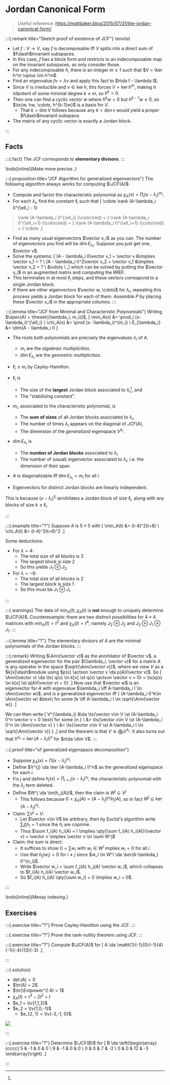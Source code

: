 # Jordan Canonical Form

> Useful reference: <https://mattbaker.blog/2015/07/31/the-jordan-canonical-form/>


:::{.remark title="Sketch proof of existence of JCF"}
\envlist

- Let $f:V\to V$, say $f$ is decomposable iff $V$ splits into a direct sum of $f\dash$invariant subspaces.
- In this case, $f$ has a block form and restricts to an indecomposable map on the invariant subspaces, so only consider those.
- For any indecomposable $h$, there is an integer $m\geq 1$ such that $V = \ker h^m \oplus \im h^m$.
- Find an eigenvalue $fv = \lambda v$ and apply this fact to $h\da f - \lambda I$.
- Since $V$ is irreducible and $v\in \ker h$, this forces $V = \ker h^m$, making $h$ nilpotent of some minimal degree $k\leq m$, so $h^k = 0$.
- Then one can find a cyclic vector $w$ where $h^kw = 0$ but $h^{k-1}w \neq 0$, so $\ts{w, hw, \cdots, h^{k-1}w}$ is a basis for $V$.
  - That $k=\dim V$ follows because any $k< \dim v$ would yield a proper $f\dash$invariant subspace.
- The matrix of any cyclic vector is exactly a Jordan block.

:::


## Facts

:::{.fact}
The JCF corresponds to **elementary divisors**.
:::

\todo[inline]{Make more precise..}

:::{.proposition title="JCF Algorithm for generalized eigenvectors"}
The following algorithm always works for computing $\JCF(A)$:

- Compute and factor the characteristic polynomial as $\chi_A(x) = \prod_{i} (x-\lambda_i)^{m_i}$.
- For each $\lambda_i$, find the constant $\ell_i$ such that
\[
\cdots 
\rank (A-\lambda_i I)^{\ell_i - 1} 
> \rank (A-\lambda_i I)^{\ell_i}
{\color{red} = }
\rank (A-\lambda_i I)^{\ell_i+1}
{\color{red} = }
\rank (A-\lambda_i I)^{\ell_i+1}
{\color{red} = } \cdots
.\]
- Find as many usual eigenvectors $\vector v_i$ as you can.
   The number of eigenvectors you find will be $\dim E_{\lambda_i}$.
  Suppose you just get one, $\vector v$.
- Solve the systems:
\[
(A - \lambda_i I)\vector v_1 = \vector v &\implies \vector v_1 = ? \\
(A - \lambda_i I)^2\vector v_2 = \vector v_1 &\implies \vector v_2 = ? \\
&\vdots \\
,\]
  which can be solved by putting the $\vector v_i$ in an augmented matrix and computing the RREF.
- This terminates in at most $\ell_i$ steps, and these vectors correspond to a single Jordan block.
- If there are other eigenvectors $\vector w, \cdots$ for $\lambda_i$, repeating this process yields a Jordan block for each of them.
  Assemble $P$ by placing these $\vector v_i$ in the appropriate columns.
:::

:::{.lemma title="JCF from Minimal and Characteristic Polynomials"}
Writing $\spec(A) = \theset{(\lambda_i, m_i)}$,
\[
\min_A(x) &= \prod_i (x- \lambda_i)^{\ell_i} \\
\chi_A(x) &= \prod (x- \lambda_i)^{m_i} \\
E_{\lambda_i} &= \dim(A - \lambda_i I)
\]

- The roots both polynomials are precisely the eigenvalues $\lambda_i$ of $A$.
  - $m_i$ are the *algebraic multiplicities*.
  - $\dim E_{\lambda_i}$ are the *geometric multiplicities*.

- $\ell_i \leq m_i$ by Cayley-Hamilton.

- $\ell_i$ is
  - The size of the **largest** Jordan block associated to $\lambda_i$[^why_largest_block], and 
  - The "stabilizing constant".

- $m_i$, associated to the characteristic polynomial, is
  - The **sum of sizes** of all Jordan blocks associated to $\lambda_i$, 
  - The number of times $\lambda_i$ appears on the diagonal of $JCF(A)$, 
  - The dimension of the *generalized* eigenspace $V^{\lambda_i}$.

- $\dim E_{\lambda_i}$ is 
  - The **number of Jordan blocks** associated to $\lambda_i$
  - The number of (usual) eigenvector associated to $\lambda_i$, i.e. the dimension of their span.

- $A$ is diagonalizable iff $\dim E_{\lambda_i} = m_i$ for all $i$.
- Eigenvectors for distinct Jordan blocks are linearly independent.

[^why_largest_block]: 
This is because $(x-\lambda_i)^{\ell_i}$ annihilates a Jordan block of size $\ell_i$, along with any blocks of size $k\leq \ell_i$.

:::

:::{.example title="?"}
Suppose $A$ is $5\times 5$ with 
\[
\min_A(t) &= (t-4)^2(t+6) \\
\chi_A(t) &= (t-4)^3(t+6)^2
.\]

Some deductions:

- For $\lambda = 4$:
  - The total size of all blocks is 3
  - The largest block is size 2
  - So this yields $J_1 \oplus J_2$.
- For $\lambda = -6$:
  - The total size of all blocks is 2
  - The largest block is size 1
  - So this must be $J_1 \oplus J_1$

:::

:::{.warnings}
The data of $\min_A(t), \chi_A(t)$ is **not** enough to uniquely determine $\JCF(A)$.
Counterexample: there are two distinct possibilities for $4\times 4$ matrices with $\min_A(t) = t^2$ and $\chi_A(t) = t^4$, namely $J_2 \oplus J_2$ and $J_2 \oplus J_1 \oplus J_1$.
:::

:::{.lemma title="?"}
The elementary divisors of $A$ are the minimal polynomials of the Jordan blocks.
:::

:::{.remark}
Writing $\Ann(\vector v)$ as the annihilator of $\vector v$, a generalized eigenvector for the pair $(\lambda_i, \vector v)$ for a matrix $A$ is any operator in the space $\sqrt{\Ann(\vector v)}$, where we view $V$ as a $k[x]\dash$module using $p(x) \actson \vector v \da p(A)(\vector v)$.
So 
\[
\Ann(\vector v) \da \ts{ q(x) \in k[x] \st q(x) \actson \vector v = 0} = \ts{q(x) \in k[x] \st q(A)(\vector v) = 0}
.\]
Now use that $\vector w$ is an eigenvector for $A$ with eigenvalue $\lambda_i \iff A-\lambda_i I \in \Ann(\vector w)$, and is a generalized eigenvector iff
\[
(A-\lambda_i I)^k\in \Ann(\vector w) &\text{ for some }k \iff A-\lambda_i I \in \sqrt{\Ann(\vector w)}
.\]

We can then write
\[
V^{\lambda_i} 
&\da \ts{\vector v\in V \st (A-\lambda_i I)^n \vector v = 0 \text{ for some }n } \\
&= \ts{\vector v\in V \st (A-\lambda_i I)^n \in \Ann(\vector v) } \\
&= \ts{\vector v\in V \st A-\lambda_i I \in \sqrt{\Ann(\vector v)} } 
,\]
and the theorem is that $V \cong \bigoplus_i V^{\lambda_i}$.
It also turns out that $V^{\lambda_i} = \ker (A-\lambda_i I)^n$ for $n\da \dim V$.
:::

:::{.proof title="of generalized eigenspace decomposition"}

- Suppose $\chi_A(x) = \prod (x-\lambda_i)^{n_i}$.
- Define $V^{j} \da \ker (A-\lambda_i I)^n$ as the generalized eigenspace for each $i$.
- Fix $j$ and define $h_j(x) = \prod_{i\neq j}(x-\lambda_i)^{n_i}$, the characteristic polynomial with the $\lambda_j$ term deleted.
- Define $W^j \da \im(h_j(A))$, then the claim is $W^j \subseteq V^j$
  - This follows because $0 = \chi_A(A) = (A-\lambda_j I)^{n_j} h_j(A)$, so in fact $W^j \subseteq \ker (A - \lambda_j)^{n_j}$.
- Claim: $\sum V^j = V$:
  - Let $\vector v\in V$ be arbitrary, then by Euclid's algorithm write $\sum_i f_i h_i = 1$ since the $h_i$ are coprime.
  - Thus $\sum f_i(A) h_i(A) = I \implies \qty{\sum f_i(A) h_i(A)}(\vector v) = \vector v \implies \vector v \in \sum W^j$
- Claim: the sum is direct.
  - It suffices to show $0=\sum w_i$ with $w_i \in W^i$ implies $w_i =0$ for all $i$.
  - Use that $h_j(w_i) = 0$ for $i\neq j$ since $w_i \in W^i \da \ker(A-\lambda_I I)^{n_i}$.
  - Write $\vector w_i = \sum f_j(A) h_j(A) \vector w_i$, which collapses to $f_i(A) h_i(A) \vector w_i$.
  - So $f_i(A) h_i(A) \qty{\sum w_i} = 0 \implies w_i = 0$.

:::

\todo[inline]{Messy indexing.}


## Exercises

:::{.exercise title="?"}
Prove Cayley-Hamilton using the JCF.
:::

:::{.exercise title="?"}
Prove the rank-nullity theorem using JCF.
:::

:::{.exercise title="?"}
Compute $\JCF(A)$ for 
\[
A \da 
\mattt{1}{-1}{0}{-1}{4}{-1}{-4}{13}{-3}
.\]

:::

:::{.solution}

- $\det(A) = 0$
- $\tr(A) = 2$
- $\tr(\Extpower^2 A) = 1$
- $\chi_A(t) = t^3 - 2t^2 + t$
- $e_1 = \tv{1,1,3}$
- $e_2 = \tv{1,0,-1}$
  - $e_{2, 1} = \tv{-3,-1, 0}$.

![](2021-07-24_23-15-22.png)

:::

:::{.exercise title="?"}
Determine $\JCF(B)$ for
\[
B \da
\left(\begin{array}{cccc}
5 & -1 & 0 & 0 \\
9 & -1 & 0 & 0 \\
0 & 0 & 7 & -2 \\
0 & 0 & 12 & -3
\end{array}\right)
.\]


:::

